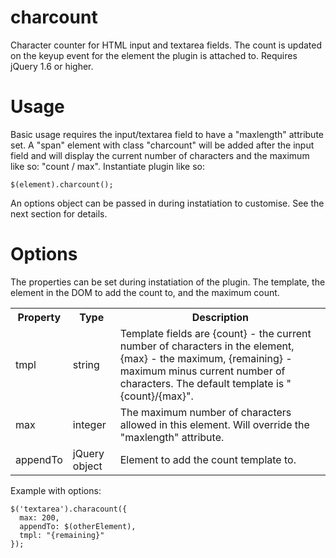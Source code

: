 charcount
=========

Character counter for HTML input and textarea fields. The count is updated on the keyup event for 
the element the plugin is attached to. Requires jQuery 1.6 or higher.

Usage
=====
Basic usage requires the input/textarea field to have a "maxlength" attribute set. A "span" 
element with class "charcount" will be added after the input field and will display the current
number of characters and the maximum like so: "count / max". Instantiate plugin like so:
    
    $(element).charcount();

An options object can be passed in during instatiation to customise. See the next section for 
details.


Options
=======
The properties can be set during instatiation of the plugin. The template, the element in the DOM
to add the count to, and the maximum count. 

<table>
    <tr>
        <th>Property</th>
        <th>Type</th>
        <th>Description</th>
    </tr>
    <tr>
        <td>tmpl</td>
        <td>string</td>
        <td>
          Template fields are {count} - the current number of characters in the element, {max} - 
          the maximum, {remaining} - maximum minus current number of characters. The default 
          template is "{count}/{max}".
        </td>
    </tr>
    <tr>
        <td>max</td>
        <td>integer</td>
        <td>
          The maximum number of characters allowed in this element. Will override the "maxlength"
          attribute.
        </td>
    </tr>
    <tr>
        <td>appendTo</td>
        <td>jQuery object</td>
        <td>
          Element to add the count template to.
        </td>
    </tr>
</table>

Example with options:

    $('textarea').characount({
      max: 200,
      appendTo: $(otherElement),
      tmpl: "{remaining}"
    });
